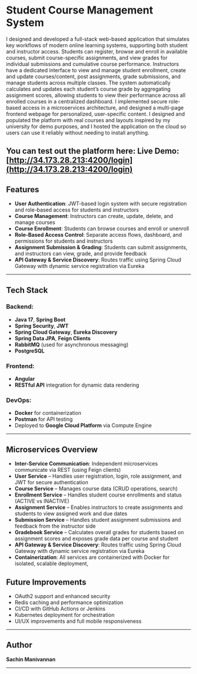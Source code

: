 # Student Course Management System

I designed and developed a full-stack web-based application that simulates key workflows of modern online learning systems, supporting both student and instructor access. Students can register, browse and enroll in available courses, submit course-specific assignments, and view grades for individual submissions and cumulative course performance. Instructors have a dedicated interface to view and manage student enrollment, create and update courses/content, post assignments, grade submissions, and manage students across multiple classes. The system automatically calculates and updates each student’s course grade by aggregating assignment scores, allowing students to view their performance across all enrolled courses in a centralized dashboard. I implemented secure role-based access in a microservices architecture, and designed a multi-page frontend webpage for personalized, user-specific content. I designed and populated the platform with real courses and layouts inspired by my university for demo purposes, and I hosted the application on the cloud so users can use it reliably without needing to install anything.

You can test out the platform here:
**Live Demo**: [http://34.173.28.213:4200/login](http://34.173.28.213:4200/login)
---
## Features

- **User Authentication**: JWT-based login system with secure registration and role-based access for students and instructors
- **Course Management**: Instructors can create, update, delete, and manage courses
- **Course Enrollment**: Students can browse courses and enroll or unenroll
- **Role-Based Access Control**: Separate access flows, dashboard, and permissions for students and instructors
- **Assignment Submission & Grading**: Students can submit assignments, and instructors can view, grade, and provide feedback
- **API Gateway & Service Discovery**: Routes traffic using Spring Cloud Gateway with dynamic service registration via Eureka

---

## Tech Stack

### Backend:
- **Java 17**, **Spring Boot**
- **Spring Security**, **JWT**
- **Spring Cloud Gateway**, **Eureka Discovery**
- **Spring Data JPA**, **Feign Clients**
- **RabbitMQ** (used for asynchronous messaging)
- **PostgreSQL**

### Frontend:
- **Angular**  
- **RESTful API** integration for dynamic data rendering

### DevOps:
- **Docker** for containerization  
- **Postman** for API testing  
- Deployed to **Google Cloud Platform** via Compute Engine

---

## Microservices Overview

- **Inter-Service Communication**: Independent microservices communicate via REST (using Feign clients)
- **User Service** – Handles user registration, login, role assignment, and JWT for secure authentication
- **Course Service** – Manages course data (CRUD operations, search)  
- **Enrollment Service** – Handles student course enrollments and status (ACTIVE vs INACTIVE)
- **Assignment Service** – Enables instructors to create assignments and students to view assigned work and due dates
- **Submission Service** – Handles student assignment submissions and feedback from the instructor side
- **Gradebook Service** – Calculates overall grades for students based on assignment scores and exposes grade data per course and student
- **API Gateway & Service Discovery**: Routes traffic using Spring Cloud Gateway with dynamic service registration via Eureka
- **Containerization**: All services are containerized with Docker for isolated, scalable deployment, 


## Future Improvements

- OAuth2 support and enhanced security
- Redis caching and performance optimization
- CI/CD with GitHub Actions or Jenkins
- Kubernetes deployment for orchestration
- UI/UX improvements and full mobile responsiveness

---

## Author

**Sachin Manivannan**  

---

